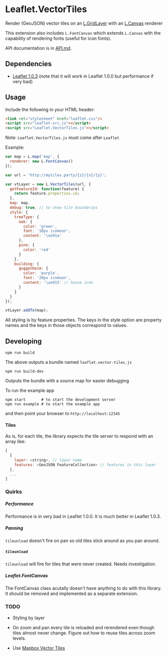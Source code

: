 # Leaflet.VectorTiles

Render (GeoJSON) vector tiles on an [L.GridLayer](http://leafletjs.com/reference-1.0.3.html#gridlayer) with an [L.Canvas](http://leafletjs.com/reference-1.0.3.html#canvas) renderer

This extension also includes `L.FontCanvas` which extends `L.Canvas` with the capability of rendering fonts (useful for icon fonts).

API documentation is in [API.md](API.md).

## Dependencies

- [Leaflet 1.0.3](http://leafletjs.com/) (note that it will work in Leaflet 1.0.0 but performance if very bad)

## Usage

Include the following in your HTML header:

```html
<link rel="stylesheet" href="leaflet.css"/>
<script src="leaflet-src.js"></script>
<script src="Leaflet.VectorTiles.js"></script>
```

Note: `Leaflet.VectorTiles.js` must come after `Leaflet`

Example:

```js
var map = L.map('map', {
  renderer: new L.FontCanvas()
});

var url = 'http://mytiles.party/{z}/{x}/{y}';

var vtLayer = new L.VectorTiles(url, {
  getFeatureId: function(feature) {
    return feature.properties.id;
  },
  map: map,
  debug: true, // to show tile boundaries
  style: {
    treeType: {
      oak: {
        color: 'green',
        font: '10px icomoon',
        content: '\ue91a'
      },
      pine: {
        color: 'red'
      }
    },
    building: {
      guggenheim: {
        color: 'purple',
        font: '20px icomoon',
        content: '\ue915' // house icon
      }
    }
  }
});

vtLayer.addTo(map);
```

All styling is by feature properties. The keys in the style option are property names
and the keys in those objects correspond to values.

## Developing

```
npm run build
```

The above outputs a bundle named `leaflet.vector-tiles.js`

```
npm run build-dev
```

Outputs the bundle with a source map for easier debugging

To run the example app

```
npm start       # to start the development server
npm run example # to start the example app
```

and then point your browser to `http://localhost:12345`

#### Tiles

As is, for each tile, the library expects the tile server to respond with an array like:

```js
[
  {
    layer: <string>, // layer name
    features: <GeoJSON FeatureCollection> // features in this layer
  },
  ...
]
```

### Quirks

##### Performance

Performance is in very bad in Leaflet 1.0.0. It is much better in Leaflet 1.0.3.

##### Panning

`tileunload` doesn't fire on pan so old tiles stick around as you pan around.

##### `tileunload`

`tileunload` will fire for tiles that were never created. Needs investigation.

##### Leaflet.FontCanvas

The FontCanvas class acutally doesn't have anything to do with this library.
It should be removed and implemented as a separate extension.

### TODO

- Styling by layer

- On zoom and pan every tile is reloaded and rerendered even though tiles almost never change.
Figure out how to reuse tiles across zoom levels.

- Use [Mapbox Vector Tiles](https://www.mapbox.com/vector-tiles/)
